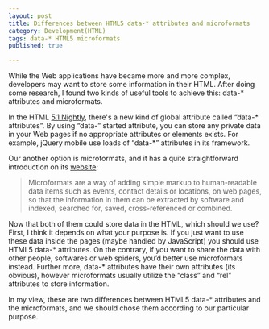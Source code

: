 ```yaml
---
layout: post
title: Differences between HTML5 data-* attributes and microformats
category: Development(HTML)
tags: data-* HTML5 microformats
published: true

---
```

While the Web applications have became more and more complex, developers may want to store some information in their HTML. After doing some research, I found two kinds of useful tools to achieve this: data-\* attributes and microformats.

In the HTML [5.1 Nightly](http://www.w3.org/html/wg/drafts/html/master/dom.html#embedding-custom-non-visible-data-with-the-data-*-attributes "data-* attributes"), there's a new kind of global attribute called “data-* attributes”. By using “data-” started attribute, you can store any private data in your Web pages if no appropriate attributes or elements exists. For example, jQuery mobile use loads of “data-\*” attributes in its framework.

Our another option is microformats, and it has a quite straightforward introduction on its [website](http://microformats.org/wiki/introduction "microformats introduction"):

> Microformats are a way of adding simple markup to human-readable data items such as events, contact details or locations, on web pages, so that the information in them can be extracted by software and indexed, searched for, saved, cross-referenced or combined.

Now that both of them could store data in the HTML, which should we use? First, I think it depends on what your purpose is. If you just want to use these data inside the pages (maybe handled by JavaScript) you should use HTML5 data-* attributes. On the contrary, if you want to share the data with other people, softwares or web spiders, you’d better use microformats instead. Further more, data-* attributes have their own attributes (its obvious), however microformats usually utilize the “class” and “rel” attributes to store information.

In my view, these are two differences between HTML5 data-* attributes and the microformats, and we should chose them according to our particular purpose.